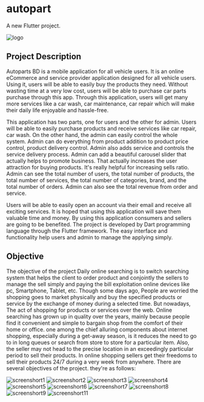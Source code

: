 # autopart

A new Flutter project.

![logo](./assets/images/welcome.png)

## Project Description

Autoparts BD is a mobile application for all vehicle users. It is an online eCommerce and service provider application designed for all vehicle users. Using it, users will be able to easily buy the products they need. Without wasting time at a very low cost, users will be able to purchase car parts purchase through this app. Through this application, users will get many more services like a car wash, car maintenance, car repair which will make their daily life enjoyable and hassle-free.

This application has two parts, one for users and the other for admin. Users will be able to easily purchase products and receive services like car repair, car wash.
On the other hand, the admin can easily control the whole system. Admin can do everything from product addition to product price control, product delivery control. Admin also adds service and controls the service delivery process. Admin can add a beautiful carousel slider that actually helps to promote business. That actually increases the user attraction for buying products. It's really helpful for increasing sells ratio. Admin can see the total number of users, the total number of products, the total number of services, the total number of categories, brand, and the total number of orders. Admin can also see the total revenue from order and service.

Users will be able to easily open an account via their email and receive all exciting services. It is hoped that using this application will save them valuable time and money. By using this application consumers and sellers are going to be benefited.
The project is developed by Dart programming language through the Flutter framework. The easy interface and functionality help users and admin to manage the applying simply.

## Objective

The objective of the project Daily online searching is to switch searching system that helps the client to order product and conjointly the sellers to manage the sell simply and paying the bill exploitation online devices like pc, Smartphone, Tablet, etc. Though some days ago, People are worried the shopping goes to market physically and buy the specified products or service by the exchange of money during a selected time. But nowadays, The act of shopping for products or services over the web. Online searching has grown up in quality over the years, mainly because people find it convenient and simple to bargain shop from the comfort of their home or office. one among the chief alluring components about internet shopping, especially during a get-away season, is it reduces the need to go to in long queues or search from store to store for a particular item. Also, the seller may not head to the precise location in an exceedingly particular period to sell their products. In online shopping sellers get their freedoms to sell their products 24/7 during a very week from anywhere.
There are several objectives of the project. they're as follows: 

![screenshort1](./assets/screenshot/sc3.jpg)
![screenshort2](./assets/screenshot/sc2.jpg)
![screenshort3](./assets/screenshot/sc1.jpg)
![screenshort4](./assets/screenshot/sc6.jpg)
![screenshort5](./assets/screenshot/sc7.jpg)
![screenshort6](./assets/screenshot/sc5.jpg)
![screenshort7](./assets/screenshot/sc11.jpg)
![screenshort8](./assets/screenshot/sc10.jpg)
![screenshort9](./assets/screenshot/sc4.jpg)
![screenshort11](./assets/screenshot/sc8.jpg)
